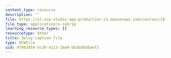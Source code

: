 ```yaml
---
content_type: resource
description: ''
file: https://ol-ocw-studio-app-production.s3.amazonaws.com/courses/18-03sc-differential-equations-fall-2011/4f9839545c30411316e0b5abdb58aef3_X5-ucBtneVM.srt
file_type: application/x-subrip
learning_resource_types: []
resourcetype: Other
title: 3play caption file
type: OCWFile
uid: 4f983954-5c30-4113-16e0-b5abdb58aef3
---
```

